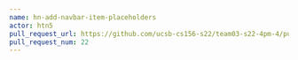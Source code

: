 ```yaml
---
name: hn-add-navbar-item-placeholders
actor: htn5
pull_request_url: https://github.com/ucsb-cs156-s22/team03-s22-4pm-4/pull/22
pull_request_num: 22
---
```

